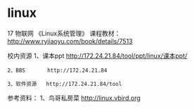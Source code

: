 # linux

17 物联网 《Linux系统管理》 课程教材：
    http://www.ryjiaoyu.com/book/details/7513

校内资源
    1、课本ppt   http://172.24.21.84/tool/ppt/linux/课本ppt/
    
    2、BBS       http://172.24.21.84
    
    3、软件资源   http://172.24.21.84/tool
    
     
      
参考资料：
    1、鸟哥私房菜 http://linux.vbird.org
